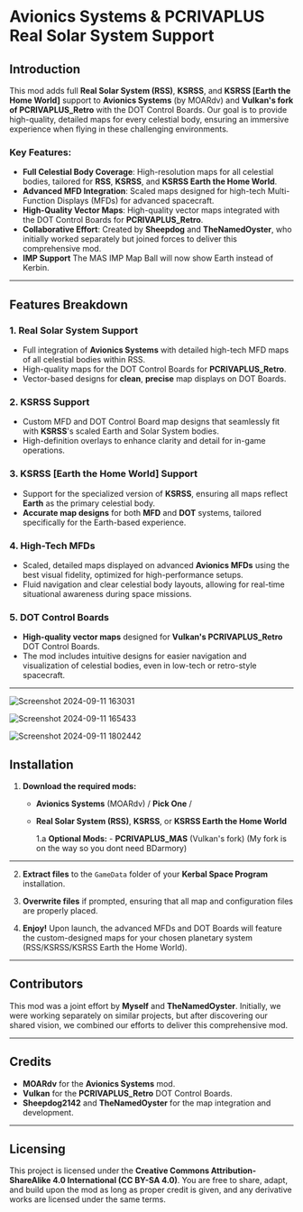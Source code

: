 # Avionics Systems & PCRIVAPLUS Real Solar System Support

## Introduction

This mod adds full **Real Solar System (RSS)**, **KSRSS**, and **KSRSS [Earth the Home World]** support to **Avionics Systems** (by MOARdv) and **Vulkan's fork of PCRIVAPLUS_Retro** with the DOT Control Boards. Our goal is to provide high-quality, detailed maps for every celestial body, ensuring an immersive experience when flying in these challenging environments.

### Key Features:
- **Full Celestial Body Coverage**: High-resolution maps for all celestial bodies, tailored for **RSS**, **KSRSS**, and **KSRSS Earth the Home World**.
- **Advanced MFD Integration**: Scaled maps designed for high-tech Multi-Function Displays (MFDs) for advanced spacecraft.
- **High-Quality Vector Maps**: High-quality vector maps integrated with the DOT Control Boards for **PCRIVAPLUS_Retro**.
- **Collaborative Effort**: Created by **Sheepdog** and **TheNamedOyster**, who initially worked separately but joined forces to deliver this comprehensive mod.
- **IMP Support** The MAS IMP Map Ball will now show Earth instead of Kerbin.

---

## Features Breakdown

### 1. **Real Solar System Support**
- Full integration of **Avionics Systems** with detailed high-tech MFD maps of all celestial bodies within RSS.
- High-quality maps for the DOT Control Boards for **PCRIVAPLUS_Retro**.
- Vector-based designs for **clean**, **precise** map displays on DOT Boards.

### 2. **KSRSS Support**
- Custom MFD and DOT Control Board map designs that seamlessly fit with **KSRSS**'s scaled Earth and Solar System bodies.
- High-definition overlays to enhance clarity and detail for in-game operations.

### 3. **KSRSS [Earth the Home World]** Support
- Support for the specialized version of **KSRSS**, ensuring all maps reflect **Earth** as the primary celestial body.
- **Accurate map designs** for both **MFD** and **DOT** systems, tailored specifically for the Earth-based experience.

### 4. **High-Tech MFDs**
- Scaled, detailed maps displayed on advanced **Avionics MFDs** using the best visual fidelity, optimized for high-performance setups.
- Fluid navigation and clear celestial body layouts, allowing for real-time situational awareness during space missions.

### 5. **DOT Control Boards**
- **High-quality vector maps** designed for **Vulkan's PCRIVAPLUS_Retro** DOT Control Boards.
- The mod includes intuitive designs for easier navigation and visualization of celestial bodies, even in low-tech or retro-style spacecraft.

---
![Screenshot 2024-09-11 163031](https://github.com/user-attachments/assets/f036a6a5-989b-49e7-8fbf-9dbe21e0aebf)

![Screenshot 2024-09-11 165433](https://github.com/user-attachments/assets/132f0c00-2542-4e76-a87e-2e8fa17c525e)

![Screenshot 2024-09-11 1802442](https://github.com/user-attachments/assets/f564de79-f672-4f09-8e7d-6e217d616281)





## Installation

1. **Download the required mods:**
   - **Avionics Systems** (MOARdv)
       \/ **Pick One** \/
   - **Real Solar System (RSS)**, **KSRSS**, or **KSRSS Earth the Home World**
  
      1.a **Optional Mods:**
         - **PCRIVAPLUS_MAS** (Vulkan's fork) (My fork is on the way so you dont need BDarmory)
---
2. **Extract files** to the `GameData` folder of your **Kerbal Space Program** installation.

3. **Overwrite files** if prompted, ensuring that all map and configuration files are properly placed.

4. **Enjoy!** Upon launch, the advanced MFDs and DOT Boards will feature the custom-designed maps for your chosen planetary system (RSS/KSRSS/KSRSS Earth the Home World).

---

## Contributors

This mod was a joint effort by **Myself** and **TheNamedOyster**. Initially, we were working separately on similar projects, but after discovering our shared vision, we combined our efforts to deliver this comprehensive mod.

---

## Credits

- **MOARdv** for the **Avionics Systems** mod.
- **Vulkan** for the **PCRIVAPLUS_Retro** DOT Control Boards.
- **Sheepdog2142** and **TheNamedOyster** for the map integration and development.

---

## Licensing

This project is licensed under the **Creative Commons Attribution-ShareAlike 4.0 International (CC BY-SA 4.0)**. You are free to share, adapt, and build upon the mod as long as proper credit is given, and any derivative works are licensed under the same terms.

